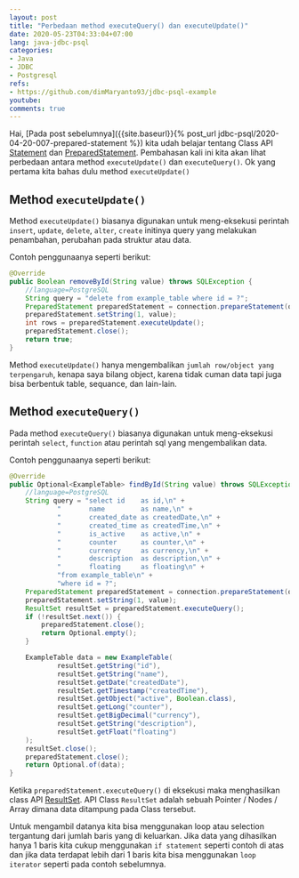 ```yaml
---
layout: post
title: "Perbedaan method executeQuery() dan executeUpdate()"
date: 2020-05-23T04:33:04+07:00
lang: java-jdbc-psql
categories:
- Java
- JDBC
- Postgresql
refs: 
- https://github.com/dimMaryanto93/jdbc-psql-example
youtube: 
comments: true
---
```


Hai, [Pada post sebelumnya]({{site.baseurl}}{% post_url jdbc-psql/2020-04-20-007-prepared-statement %}) kita udah belajar tentang Class API [Statement](https://docs.oracle.com/javase/7/docs/api/java/sql/Statement.html) dan [PreparedStatement](https://docs.oracle.com/javase/7/docs/api/java/sql/PreparedStatement.html). Pembahasan kali ini kita akan lihat perbedaan antara method `executeUpdate()` dan `executeQuery()`. Ok yang pertama kita bahas dulu method `executeUpdate()`

## Method `executeUpdate()`

Method `executeUpdate()` biasanya digunakan untuk meng-eksekusi perintah `insert`, `update`, `delete`, `alter`, `create` initinya query yang melakukan penambahan, perubahan pada struktur atau data.

Contoh penggunaanya seperti berikut:

```java
@Override
public Boolean removeById(String value) throws SQLException {
    //language=PostgreSQL
    String query = "delete from example_table where id = ?";
    PreparedStatement preparedStatement = connection.prepareStatement(query);
    preparedStatement.setString(1, value);
    int rows = preparedStatement.executeUpdate();
    preparedStatement.close();
    return true;
}
```

Method `executeUpdate()` hanya mengembalikan `jumlah row/object yang terpengaruh`, kenapa saya bilang object, karena tidak cuman data tapi juga bisa berbentuk table, sequance, dan lain-lain.

## Method `executeQuery()`

Pada method `executeQuery()` biasanya digunakan untuk meng-eksekusi perintah `select`, `function` atau perintah sql yang mengembalikan data.

Contoh penggunaanya seperti berikut:

```java
@Override
public Optional<ExampleTable> findById(String value) throws SQLException {
    //language=PostgreSQL
    String query = "select id    as id,\n" +
            "       name         as name,\n" +
            "       created_date as createdDate,\n" +
            "       created_time as createdTime,\n" +
            "       is_active    as active,\n" +
            "       counter      as counter,\n" +
            "       currency     as currency,\n" +
            "       description  as description,\n" +
            "       floating     as floating\n" +
            "from example_table\n" +
            "where id = ?";
    PreparedStatement preparedStatement = connection.prepareStatement(query);
    preparedStatement.setString(1, value);
    ResultSet resultSet = preparedStatement.executeQuery();
    if (!resultSet.next()) {
        preparedStatement.close();
        return Optional.empty();
    }

    ExampleTable data = new ExampleTable(
            resultSet.getString("id"),
            resultSet.getString("name"),
            resultSet.getDate("createdDate"),
            resultSet.getTimestamp("createdTime"),
            resultSet.getObject("active", Boolean.class),
            resultSet.getLong("counter"),
            resultSet.getBigDecimal("currency"),
            resultSet.getString("description"),
            resultSet.getFloat("floating")
    );
    resultSet.close();
    preparedStatement.close();
    return Optional.of(data);
}
```

Ketika `preparedStatement.executeQuery()` di eksekusi maka menghasilkan class API [ResultSet](https://docs.oracle.com/javase/7/docs/api/java/sql/ResultSet.html). API Class `ResultSet` adalah sebuah Pointer / Nodes / Array dimana data ditampung pada Class tersebut. 

Untuk mengambil datanya kita bisa menggunakan loop atau selection tergantung dari jumlah baris yang di keluarkan. Jika data yang dihasilkan hanya 1 baris kita cukup menggunakan `if statement` seperti contoh di atas dan jika data terdapat lebih dari 1 baris kita bisa menggunakan `loop iterator` seperti pada contoh sebelumnya.